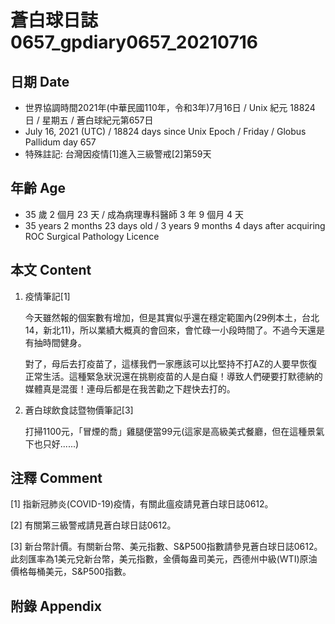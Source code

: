 [_metadata_:encoding]: - "utf-8"
[_metadata_:language]: - "zh-Hant-TW"
[_metadata_:fileformat]: - "markdown"
[_metadata_:MIME_type]: - "text/plain"
[_metadata_:markdown_version]: - "commonmark version 0.30"
[_metadata_:markdown_spec]: - "https://spec.commonmark.org/0.30/"

# 蒼白球日誌0657_gpdiary0657_20210716 #

## 日期 Date ##

* 世界協調時間2021年(中華民國110年，令和3年)7月16日 / Unix 紀元 18824 日 / 星期五 / 蒼白球紀元第657日
* July 16, 2021 (UTC) / 18824 days since Unix Epoch / Friday / Globus Pallidum day 657
* 特殊註記: 台灣因疫情[1]進入三級警戒[2]第59天

## 年齡 Age ##

* 35 歲 2 個月 23 天 / 成為病理專科醫師 3 年 9 個月 4 天
* 35 years 2 months 23 days old / 3 years 9 months 4 days after acquiring ROC Surgical Pathology Licence

## 本文 Content ##

1. 疫情筆記[1]

    今天雖然報的個案數有增加，但是其實似乎還在穩定範圍內(29例本土，台北14，新北11)，所以業績大概真的會回來，會忙碌一小段時間了。不過今天還是有抽時間健身。

    對了，母后去打疫苗了，這樣我們一家應該可以比堅持不打AZ的人要早恢復正常生活。這種緊急狀況還在挑剔疫苗的人是白癡！導致人們硬要打默德納的媒體真是混蛋！連母后都是在我苦勸之下趕快去打的。

2. 蒼白球飲食誌暨物價筆記[3]

    打掃1100元，「冒煙的喬」雞腿便當99元(這家是高級美式餐廳，但在這種景氣下也只好......)

## 注釋 Comment ##

[1] 指新冠肺炎(COVID-19)疫情，有關此瘟疫請見蒼白球日誌0612。

[2] 有關第三級警戒請見蒼白球日誌0612。

[3] 新台幣計價。有關新台幣、美元指數、S&P500指數請參見蒼白球日誌0612。此刻匯率為1美元兌新台幣，美元指數，金價每盎司美元，西德州中級(WTI)原油價格每桶美元，S&P500指數。

## 附錄 Appendix ##

